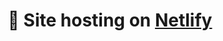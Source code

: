 
<h1 align="center">
  🚀 Site hosting on <a href="https://sambat-tech.netlify.com">
    Netlify
  </a>
</h1>




